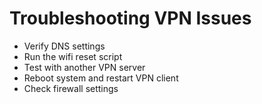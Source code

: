 # Troubleshooting VPN Issues

- Verify DNS settings
- Run the wifi reset script
- Test with another VPN server
- Reboot system and restart VPN client
- Check firewall settings
